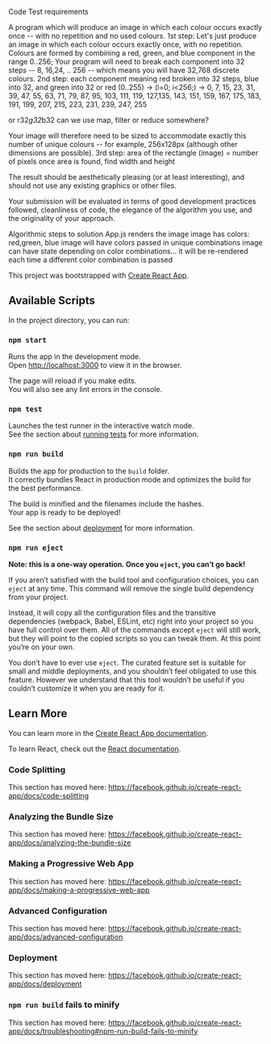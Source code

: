 Code Test requirements

A program which will produce an image in which each colour occurs exactly once -- with no repetition and no used colours. 
1st step: Let's just produce an image in which each colour occurs exactly once, with no repetition.
Colours are formed by combining a red, green, and blue component in the range 0..256;
Your program will need to break each component into 32 steps -- 8, 16,24, .. 256 -- which means you will have 32,768 discrete colours. 
2nd step: each component meaning red broken into 32 steps, blue into 32, and green into 32
or red (0..255) -> 
(i=0; i<256;) -> 0, 7, 15, 23, 31, 39, 47, 55, 63, 71, 79, 87, 95, 103, 111, 119, 
                            127,135, 143, 151, 159, 167, 175, 183, 191, 199, 207, 215, 223, 231,
                            239, 247, 255 

or r32*g32*b32
can we use map, filter or reduce somewhere?

Your image will therefore need to be sized to accommodate exactly this number of unique colours -- for example, 256x128px (although other dimensions are possible).
3rd step: area of the rectangle (image) = number of pixels
once area is found, find width and height

The result should be aesthetically pleasing (or at least interesting), and should not use any existing graphics or other files. 

Your submission will be evaluated in terms of good development practices followed, cleanliness of code, the elegance of the algorithm you use, and the originality of your approach.

Algorithmic steps to solution
App.js renders the image
image has colors: red,green, blue
image will have colors passed in unique combinations
image can have state depending on color combinations... it will be re-rendered each time
a different color combination is passed


This project was bootstrapped with [Create React App](https://github.com/facebook/create-react-app).

## Available Scripts

In the project directory, you can run:

### `npm start`

Runs the app in the development mode.<br />
Open [http://localhost:3000](http://localhost:3000) to view it in the browser.

The page will reload if you make edits.<br />
You will also see any lint errors in the console.

### `npm test`

Launches the test runner in the interactive watch mode.<br />
See the section about [running tests](https://facebook.github.io/create-react-app/docs/running-tests) for more information.

### `npm run build`

Builds the app for production to the `build` folder.<br />
It correctly bundles React in production mode and optimizes the build for the best performance.

The build is minified and the filenames include the hashes.<br />
Your app is ready to be deployed!

See the section about [deployment](https://facebook.github.io/create-react-app/docs/deployment) for more information.

### `npm run eject`

**Note: this is a one-way operation. Once you `eject`, you can’t go back!**

If you aren’t satisfied with the build tool and configuration choices, you can `eject` at any time. This command will remove the single build dependency from your project.

Instead, it will copy all the configuration files and the transitive dependencies (webpack, Babel, ESLint, etc) right into your project so you have full control over them. All of the commands except `eject` will still work, but they will point to the copied scripts so you can tweak them. At this point you’re on your own.

You don’t have to ever use `eject`. The curated feature set is suitable for small and middle deployments, and you shouldn’t feel obligated to use this feature. However we understand that this tool wouldn’t be useful if you couldn’t customize it when you are ready for it.

## Learn More

You can learn more in the [Create React App documentation](https://facebook.github.io/create-react-app/docs/getting-started).

To learn React, check out the [React documentation](https://reactjs.org/).

### Code Splitting

This section has moved here: https://facebook.github.io/create-react-app/docs/code-splitting

### Analyzing the Bundle Size

This section has moved here: https://facebook.github.io/create-react-app/docs/analyzing-the-bundle-size

### Making a Progressive Web App

This section has moved here: https://facebook.github.io/create-react-app/docs/making-a-progressive-web-app

### Advanced Configuration

This section has moved here: https://facebook.github.io/create-react-app/docs/advanced-configuration

### Deployment

This section has moved here: https://facebook.github.io/create-react-app/docs/deployment

### `npm run build` fails to minify

This section has moved here: https://facebook.github.io/create-react-app/docs/troubleshooting#npm-run-build-fails-to-minify
